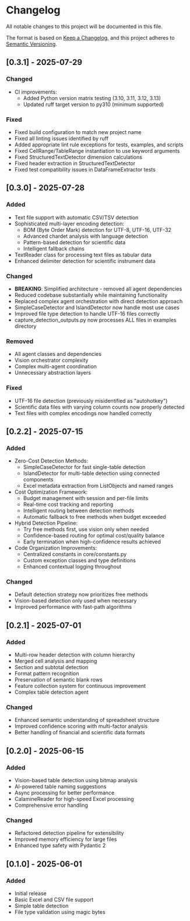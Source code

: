 # Changelog

All notable changes to this project will be documented in this file.

The format is based on [Keep a Changelog](https://keepachangelog.com/en/1.0.0/),
and this project adheres to [Semantic Versioning](https://semver.org/spec/v2.0.0.html).

## [0.3.1] - 2025-07-29

### Changed
- CI improvements:
  - Added Python version matrix testing (3.10, 3.11, 3.12, 3.13)
  - Updated ruff target version to py310 (minimum supported)

### Fixed
- Fixed build configuration to match new project name
- Fixed all linting issues identified by ruff
- Added appropriate lint rule exceptions for tests, examples, and scripts
- Fixed CellRange/TableRange instantiation to use keyword arguments
- Fixed StructuredTextDetector dimension calculations
- Fixed header extraction in StructuredTextDetector
- Fixed test compatibility issues in DataFrameExtractor tests

## [0.3.0] - 2025-07-28

### Added
- Text file support with automatic CSV/TSV detection
- Sophisticated multi-layer encoding detection:
  - BOM (Byte Order Mark) detection for UTF-8, UTF-16, UTF-32
  - Advanced chardet analysis with language detection
  - Pattern-based detection for scientific data
  - Intelligent fallback chains
- TextReader class for processing text files as tabular data
- Enhanced delimiter detection for scientific instrument data

### Changed
- **BREAKING**: Simplified architecture - removed all agent dependencies
- Reduced codebase substantially while maintaining functionality
- Replaced complex agent orchestration with direct detection approach
- SimpleCaseDetector and IslandDetector now handle most use cases
- Improved file type detection to handle UTF-16 files correctly
- capture_detection_outputs.py now processes ALL files in examples directory

### Removed
- All agent classes and dependencies
- Vision orchestrator complexity
- Complex multi-agent coordination
- Unnecessary abstraction layers

### Fixed
- UTF-16 file detection (previously misidentified as "autohotkey")
- Scientific data files with varying column counts now properly detected
- Text files with complex encodings now handled correctly

## [0.2.2] - 2025-07-15

### Added
- Zero-Cost Detection Methods:
  - SimpleCaseDetector for fast single-table detection
  - IslandDetector for multi-table detection using connected components
  - Excel metadata extraction from ListObjects and named ranges
- Cost Optimization Framework:
  - Budget management with session and per-file limits
  - Real-time cost tracking and reporting
  - Intelligent routing between detection methods
  - Automatic fallback to free methods when budget exceeded
- Hybrid Detection Pipeline:
  - Try free methods first, use vision only when needed
  - Confidence-based routing for optimal cost/quality balance
  - Early termination when high-confidence results achieved
- Code Organization Improvements:
  - Centralized constants in core/constants.py
  - Custom exception classes and type definitions
  - Enhanced contextual logging throughout

### Changed
- Default detection strategy now prioritizes free methods
- Vision-based detection only used when necessary
- Improved performance with fast-path algorithms

## [0.2.1] - 2025-07-01

### Added
- Multi-row header detection with column hierarchy
- Merged cell analysis and mapping
- Section and subtotal detection
- Format pattern recognition
- Preservation of semantic blank rows
- Feature collection system for continuous improvement
- Complex table detection agent

### Changed
- Enhanced semantic understanding of spreadsheet structure
- Improved confidence scoring with multi-factor analysis
- Better handling of financial and scientific data formats

## [0.2.0] - 2025-06-15

### Added
- Vision-based table detection using bitmap analysis
- AI-powered table naming suggestions
- Async processing for better performance
- CalamineReader for high-speed Excel processing
- Comprehensive error handling

### Changed
- Refactored detection pipeline for extensibility
- Improved memory efficiency for large files
- Enhanced type safety with Pydantic 2

## [0.1.0] - 2025-06-01

### Added
- Initial release
- Basic Excel and CSV file support
- Simple table detection
- File type validation using magic bytes
